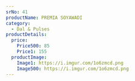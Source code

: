 ```yaml
---
srNo: 41
productName: PREMIA SOYAWADI
category:
  - Dal & Pulses
productDetails:
  price:
    Price500: 85
    Price1: 155
  productImage:
    Image1: https://i.imgur.com/1o6zmcd.png
    Image500: https://i.imgur.com/1o6zmcd.png
---
```

